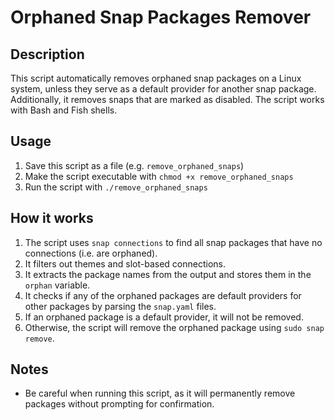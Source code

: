 **Orphaned Snap Packages Remover**
=====================================

**Description**
---------------

This script automatically removes orphaned snap packages on a Linux system, unless they serve as a default provider for another snap package. Additionally, it removes snaps that are marked as disabled. The script works with Bash and Fish shells.

**Usage**
---------

1. Save this script as a file (e.g. `remove_orphaned_snaps`)
2. Make the script executable with `chmod +x remove_orphaned_snaps`
3. Run the script with `./remove_orphaned_snaps`

**How it works**
----------------

1. The script uses `snap connections` to find all snap packages that have no connections (i.e. are orphaned).
2. It filters out themes and slot-based connections.
3. It extracts the package names from the output and stores them in the `orphan` variable.
4. It checks if any of the orphaned packages are default providers for other packages by parsing the `snap.yaml` files.
5. If an orphaned package is a default provider, it will not be removed.
6. Otherwise, the script will remove the orphaned package using `sudo snap remove`.

**Notes**
---------

* Be careful when running this script, as it will permanently remove packages without prompting for confirmation.
